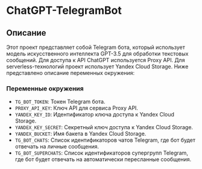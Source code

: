 # ChatGPT-TelegramBot
## Описание
Этот проект представляет собой Telegram бота, который использует модель искусственного интеллекта GPT-3.5 для обработки текстовых сообщений. Для доступа к API ChatGPT используется Proxy API. Для serverless-технологий проект использует Yandex Cloud Storage. Ниже представлено описание переменных окружения:

### Переменные окружения
- `TG_BOT_TOKEN`: Токен Telegram бота.
- `PROXY_API_KEY`: Ключ API для сервиса Proxy API.
- `YANDEX_KEY_ID`: Идентификатор ключа доступа к Yandex Cloud Storage.
- `YANDEX_KEY_SECRET`: Секретный ключ доступа к Yandex Cloud Storage.
- `YANDEX_BUCKET`: Имя бакета в Yandex Cloud Storage.
- `TG_BOT_CHATS`: Список идентификаторов чатов Telegram, где бот будет отвечать на личные сообщения.
- `TG_BOT_SUPERCHATS`: Список идентификаторов супергрупп Telegram, где бот будет отвечать на автоматически пересланные сообщения.
